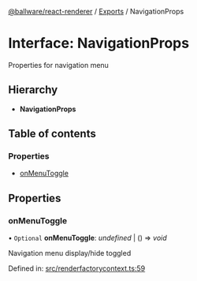 [@ballware/react-renderer](../README.md) / [Exports](../modules.md) / NavigationProps

# Interface: NavigationProps

Properties for navigation menu

## Hierarchy

* **NavigationProps**

## Table of contents

### Properties

- [onMenuToggle](navigationprops.md#onmenutoggle)

## Properties

### onMenuToggle

• `Optional` **onMenuToggle**: *undefined* \| () => *void*

Navigation menu display/hide toggled

Defined in: [src/renderfactorycontext.ts:59](https://github.com/frankball/ballware-react-renderer/blob/762165e/src/renderfactorycontext.ts#L59)
